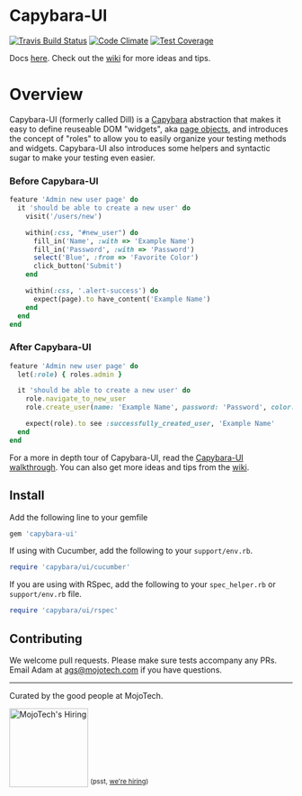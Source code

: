 # Capybara-UI
[![Travis Build Status](https://travis-ci.org/mojotech/capybara-ui.svg?branch=master)](https://travis-ci.org/mojotech/capybara-ui)
[![Code Climate](https://codeclimate.com/github/mojotech/capybara-ui/badges/gpa.svg)](https://codeclimate.com/github/mojotech/capybara-ui)
[![Test Coverage](https://codeclimate.com/github/mojotech/capybara-ui/badges/coverage.svg)](https://codeclimate.com/github/mojotech/capybara-ui)

Docs [here](/docs/table_of_contents.md). Check out the [wiki](https://github.com/mojotech/capybara-ui/wiki) for more ideas and tips.

# Overview
Capybara-UI (formerly called Dill) is a [Capybara](https://github.com/jnicklas/capybara) abstraction that makes it easy to define reuseable DOM "widgets", aka [page objects](http://www.assertselenium.com/automation-design-practices/page-object-pattern/), and introduces the concept of "roles" to allow you to easily organize your testing methods and widgets. Capybara-UI also introduces some helpers and syntactic sugar to make your testing even easier.

### Before Capybara-UI
```ruby
feature 'Admin new user page' do
  it 'should be able to create a new user' do
    visit('/users/new')

    within(:css, "#new_user") do
      fill_in('Name', :with => 'Example Name')
      fill_in('Password', :with => 'Password')
      select('Blue', :from => 'Favorite Color')
      click_button('Submit')
    end

    within(:css, '.alert-success') do
      expect(page).to have_content('Example Name')
    end
  end
end
```

### After Capybara-UI
```ruby
feature 'Admin new user page' do
  let(:role) { roles.admin }

  it 'should be able to create a new user' do
    role.navigate_to_new_user
    role.create_user(name: 'Example Name', password: 'Password', color: 'Blue')

    expect(role).to see :successfully_created_user, 'Example Name'
  end
end
```

For a more in depth tour of Capybara-UI, read the [Capybara-UI walkthrough](/docs/walkthrough.md). You can also get more ideas and tips from the [wiki](https://github.com/mojotech/capybara-ui/wiki).


## Install
Add the following line to your gemfile

```ruby
gem 'capybara-ui'
```

If using with Cucumber, add the following to your `support/env.rb`.

```ruby
require 'capybara/ui/cucumber'
```

If you are using with RSpec, add the following to your `spec_helper.rb` or
`support/env.rb` file.

```ruby
require 'capybara/ui/rspec'
```

## Contributing
We welcome pull requests. Please make sure tests accompany any PRs. Email Adam at ags@mojotech.com if you have questions.


---

Curated by the good people at MojoTech.

<a href="http://mojotech.com"><img width="140px" src="https://mojotech.github.io/jeet/img/mojotech-logo.svg" title="MojoTech's Hiring"></a> <sup>(psst, [we're hiring](http://www.mojotech.com/jobs))</sup>
